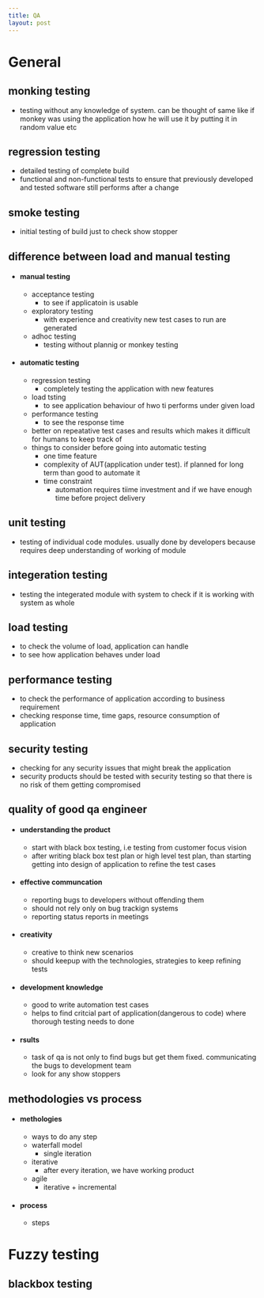 ```yaml
---
title: QA
layout: post
---
```

    
# General

## monking testing 
* testing without any knowledge of system. can be thought of same like if monkey was using the application how he will use it by putting it in random value etc 

## regression testing 
* detailed testing of complete build 
* functional and non-functional tests to ensure that previously developed and tested software still performs after a change 

## smoke testing 
* initial testing of build just to check show stopper 

## difference between load and manual testing 
* #### manual testing 
	* acceptance testing 
		* to see if applicatoin is usable 
	* exploratory testing 
		* with experience and creativity new test cases to run are generated 
	* adhoc testing 
		* testing without plannig or monkey testing 
* #### automatic testing 
	* regression testing 
		* completely testing the application with new features 
	* load tsting 
		* to see application behaviour of hwo ti performs under given load 
	* performance testing 
		* to see the response time 
	* better on repeatative test cases and results which makes it difficult for humans to keep track of 
	* things to consider before going into automatic testing 
		* one time feature 
		* complexity of AUT(application under test). if planned for long term than good to automate it 
		* time constraint 
			* automation requires tiime investment and if we have enough time before project delivery 

## unit testing 
* testing of individual code modules. usually done by developers because requires deep understanding of working of module 

## integeration testing 
* testing the integerated module with system to check if it is working with system as whole 

## load testing 
* to check the volume of load, application can handle 
* to see how application behaves under load 

## performance testing 
* to check the performance of application according to business requirement 
* checking response time, time gaps, resource consumption of application 

## security testing 
* checking for any security issues that might break the application 
* security products should be tested with security testing so that there is no risk of them getting compromised 

## quality of good qa engineer 
* #### understanding the product 
	* start with black box testing, i.e testing from customer focus vision 
	* after writing black box test plan or high level test plan, than starting getting into design of application to refine the test cases 
* #### effective communcation 
	* reporting bugs to developers without offending them 
	* should not rely only on bug trackign systems 
	* reporting status reports in meetings 
* #### creativity 
	* creative to think new scenarios 
	* should keepup with the technologies, strategies to keep refining tests 
* #### development knowledge 
	* good to write automation test cases 
	* helps to find critcial part of application(dangerous to code) where thorough testing needs to done 
* #### rsults 
	* task of qa is not only to find bugs but get them fixed. communicating the bugs to development team 
	* look for any show stoppers 

## methodologies vs process 
* #### methologies 
	* ways to do any step 
	* waterfall model 
		* single iteration 
	* iterative 
		* after every iteration, we have working product 
	* agile 
		* iterative + incremental 
* #### process 
	* steps 
# Fuzzy testing

## blackbox testing 
